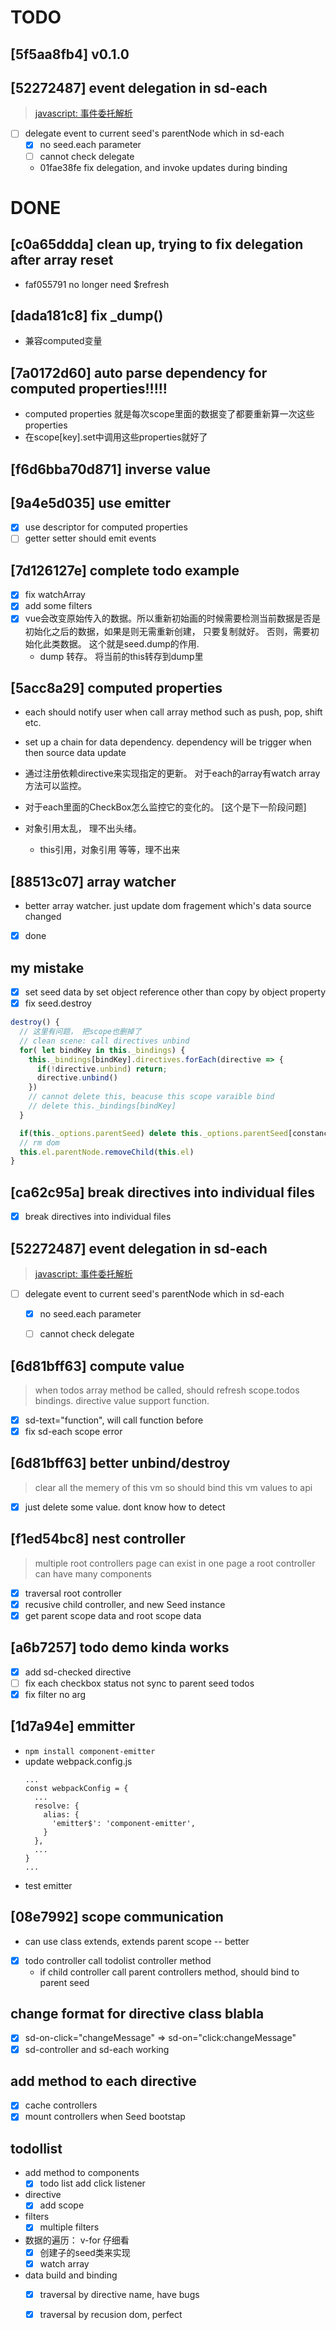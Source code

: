 # TODO


## [5f5aa8fb4] v0.1.0

## [52272487] event delegation in sd-each
> [javascript: 事件委托解析](http://www.imooc.com/article/16468)
- [ ] delegate event to current seed's parentNode which in sd-each
  * [x] no seed.each parameter
  * [ ] cannot check delegate

  * 01fae38fe fix delegation, and invoke updates during binding


# DONE

## [c0a65ddda] clean up, trying to fix delegation after array reset
  * faf055791 no longer need $refresh

## [dada181c8] fix _dump()
 - 兼容computed变量

## [7a0172d60] auto parse dependency for computed properties!!!!!
  - computed properties 就是每次scope里面的数据变了都要重新算一次这些properties
  - 在scope[key].set中调用这些properties就好了

## [f6d6bba70d871] inverse value

## [9a4e5d035] use emitter

- [x] use descriptor for computed properties
- [ ] getter setter should emit events

## [7d126127e] complete todo example

- [x] fix watchArray
- [x] add some filters
- [x] vue会改变原始传入的数据。所以重新初始画的时候需要检测当前数据是否是初始化之后的数据，如果是则无需重新创建， 只要复制就好。 否则，需要初始化此类数据。 这个就是seed.dump的作用.
  * dump 转存。 将当前的this转存到dump里


## [5acc8a29] computed properties

- each should notify user when call array method such as push, pop, shift etc.
- set up a chain for data dependency. dependency will be trigger when then source data update
- 通过注册依赖directive来实现指定的更新。 对于each的array有watch array方法可以监控。

- 对于each里面的CheckBox怎么监控它的变化的。 [这个是下一阶段问题]
- 对象引用太乱， 理不出头绪。
  - this引用，对象引用 等等，理不出来


## [88513c07] array watcher

- better array watcher. just update dom fragement which's data source changed
- [x] done

## my mistake

- [x] set seed data by set object reference other than copy by object property
- [x] fix seed.destroy

``` javascript
destroy() {
  // 这里有问题， 把scope也删掉了
  // clean scene: call directives unbind
  for( let bindKey in this._bindings) {
    this._bindings[bindKey].directives.forEach(directive => {
      if(!directive.unbind) return;
      directive.unbind()
    })
    // cannot delete this, beacuse this scope varaible bind
    // delete this._bindings[bindKey]
  }

  if(this._options.parentSeed) delete this._options.parentSeed[constance.child + this.el.id]
  // rm dom
  this.el.parentNode.removeChild(this.el)
}
```

## [ca62c95a] break directives into individual files
- [x] break directives into individual files


## [52272487] event delegation in sd-each
> [javascript: 事件委托解析](http://www.imooc.com/article/16468)
- [ ] delegate event to current seed's parentNode which in sd-each
  * [x] no seed.each parameter
  * [ ] cannot check delegate


## [6d81bff63] compute value
> when todos array method be called, should refresh scope.todos bindings.
> directive value support function.

- [x] sd-text="function", will call function before
- [x] fix sd-each scope error

## [6d81bff63] better unbind/destroy
> clear all the memery of this vm
> so should bind this vm values to api

- [x] just delete some value. dont know how to detect

## [f1ed54bc8] nest controller

> multiple root controllers page can exist in one page
> a root controller can have many components

- [x] traversal root controller
- [x] recusive child controller, and new Seed instance
- [x] get parent scope data and root scope data

## [a6b7257] todo demo kinda works

- [x] add sd-checked directive
- [ ] fix each checkbox status not sync to parent seed todos
- [x] fix filter no arg

## [1d7a94e] emmitter
- `npm install component-emitter`
- update webpack.config.js
  ```
  ...
  const webpackConfig = {
    ...
    resolve: {
      alias: {
        'emitter$': 'component-emitter',
      }
    },
    ...
  }
  ...
  ```
- test emitter

## [08e7992] scope communication
- can use class extends, extends parent scope -- better
- [x] todo controller call todolist controller method
  * if child controller call parent controllers method, should bind to parent seed

## change format for directive class blabla

- [x] sd-on-click="changeMessage" => sd-on="click:changeMessage"
- [x] sd-controller and sd-each working

## add method to each directive

- [x] cache controllers
- [x] mount controllers when Seed bootstap

## todollist

- add method to components
  * [x] todo list add click listener

- directive
  * [x] add scope

- filters
  * [x] multiple filters

- 数据的遍历： v-for 仔细看
  * [x] 创建子的seed类来实现
  * [x] watch array

- data build and binding
  * [x] traversal by directive name, have bugs
  * [x] traversal by recusion dom, perfect

